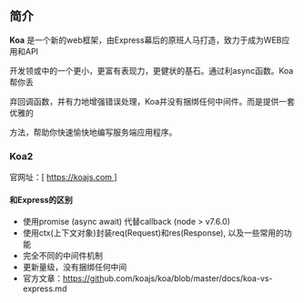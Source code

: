 ## 简介

**Koa** 是一个新的web框架，由Express幕后的原班人马打造，致力于成为WEB应用和API

开发领或中的一个更小，更富有表现力，更健状的基石。通过利async函数。Koa帮你丢

弃回调函数，并有力地增强错误处理，Koa并没有捆绑任何中间件。而是提供一套优雅的

方法，帮助你快速愉快地编写服务端应用程序。

### Koa2

官网址：[ [https://koajs.com ]()]

#### 和Express的区别

* 使用promise (async await) 代替callback (node > v7.6.0)
* 使用ctx(上下文对象)封装req(Request)和res(Response), 以及一些常用的功能
* 完全不同的中间件机制
* 更新量级，没有捆绑任何中间
* 官方文章：[https://gith]()ub.com/koajs/koa/blob/master/docs/koa-vs-express.md
